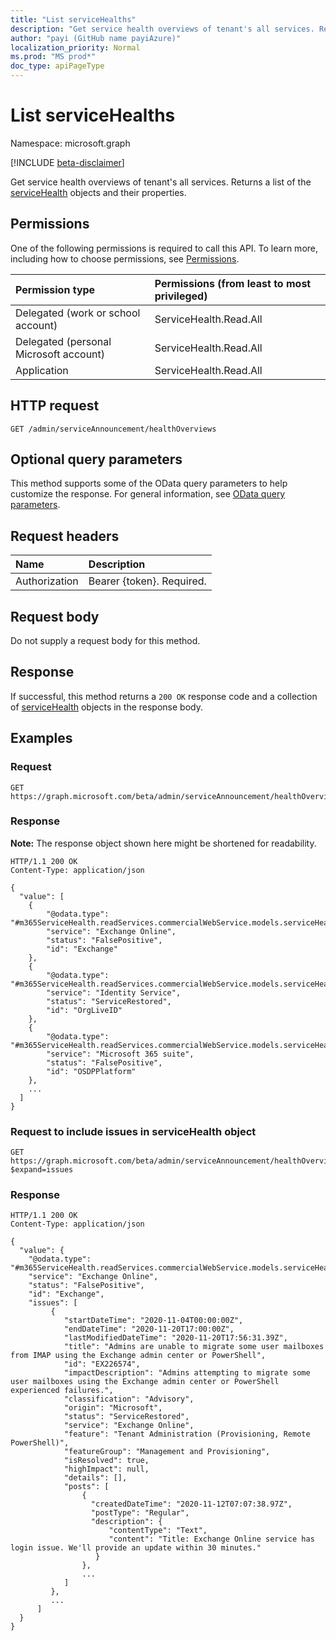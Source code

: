 ```yaml
---
title: "List serviceHealths"
description: "Get service health overviews of tenant's all services. Returns a list of the serviceHealth objects and their properties."
author: "payi (GitHub name payiAzure)"
localization_priority: Normal
ms.prod: "MS prod*"
doc_type: apiPageType
---
```


# List serviceHealths
Namespace: microsoft.graph

[!INCLUDE [beta-disclaimer](../../includes/beta-disclaimer.md)]

Get service health overviews of tenant's all services. Returns a list of the [serviceHealth](../resources/servicehealth.md) objects and their properties.

## Permissions
One of the following permissions is required to call this API. To learn more, including how to choose permissions, see [Permissions](/graph/permissions-reference).

|Permission type|Permissions (from least to most privileged)|
|:---|:---|
|Delegated (work or school account)|ServiceHealth.Read.All|
|Delegated (personal Microsoft account)|ServiceHealth.Read.All|
|Application|ServiceHealth.Read.All|

## HTTP request

<!-- {
  "blockType": "ignored"
}
-->
``` http
GET /admin/serviceAnnouncement/healthOverviews
```

## Optional query parameters
This method supports some of the OData query parameters to help customize the response. For general information, see [OData query parameters](/graph/query-parameters).

## Request headers
|Name|Description|
|:---|:---|
|Authorization|Bearer {token}. Required.|

## Request body
Do not supply a request body for this method.

## Response

If successful, this method returns a `200 OK` response code and a collection of [serviceHealth](../resources/servicehealth.md) objects in the response body.

## Examples

### Request
<!-- {
  "blockType": "request",
  "name": "list_servicehealth"
}
-->
``` http
GET https://graph.microsoft.com/beta/admin/serviceAnnouncement/healthOverviews
```


### Response
**Note:** The response object shown here might be shortened for readability.
<!-- {
  "blockType": "response",
  "truncated": true,
  "@odata.type": "Collection(m365ServiceHealth.readServices.commercialWebService.models.serviceHealth)"
}
-->
``` http
HTTP/1.1 200 OK
Content-Type: application/json

{
  "value": [
    {
        "@odata.type": "#m365ServiceHealth.readServices.commercialWebService.models.serviceHealth",
        "service": "Exchange Online",
        "status": "FalsePositive",
        "id": "Exchange"
    },
    {
        "@odata.type": "#m365ServiceHealth.readServices.commercialWebService.models.serviceHealth",
        "service": "Identity Service",
        "status": "ServiceRestored",
        "id": "OrgLiveID"
    },
    {
        "@odata.type": "#m365ServiceHealth.readServices.commercialWebService.models.serviceHealth",
        "service": "Microsoft 365 suite",
        "status": "FalsePositive",
        "id": "OSDPPlatform"
    },
    ...
  ]
}
```

### Request to include issues in serviceHealth object
``` http
GET https://graph.microsoft.com/beta/admin/serviceAnnouncement/healthOverviews?$expand=issues
```

### Response
``` http
HTTP/1.1 200 OK
Content-Type: application/json

{
  "value": {
    "@odata.type": "#m365ServiceHealth.readServices.commercialWebService.models.serviceHealth",
    "service": "Exchange Online",
    "status": "FalsePositive",
    "id": "Exchange",
    "issues": [
         {
            "startDateTime": "2020-11-04T00:00:00Z",
            "endDateTime": "2020-11-20T17:00:00Z",
            "lastModifiedDateTime": "2020-11-20T17:56:31.39Z",
            "title": "Admins are unable to migrate some user mailboxes from IMAP using the Exchange admin center or PowerShell",
            "id": "EX226574",
            "impactDescription": "Admins attempting to migrate some user mailboxes using the Exchange admin center or PowerShell experienced failures.",
            "classification": "Advisory",
            "origin": "Microsoft",
            "status": "ServiceRestored",
            "service": "Exchange Online",
            "feature": "Tenant Administration (Provisioning, Remote PowerShell)",
            "featureGroup": "Management and Provisioning",
            "isResolved": true,
            "highImpact": null,
            "details": [],
            "posts": [
                {
                  "createdDateTime": "2020-11-12T07:07:38.97Z",
                  "postType": "Regular",
                  "description": {
                      "contentType": "Text",
                      "content": "Title: Exchange Online service has login issue. We'll provide an update within 30 minutes."
                   }
                },
                ...
            ]
         },
         ...
      ]
  }
}
```
